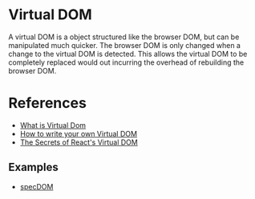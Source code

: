 # Virtual DOM

A virtual DOM is a object structured like the browser DOM, but can be manipulated much quicker. The browser DOM is only changed when a change to the virtual DOM is detected. This allows the virtual DOM to be completely replaced would out incurring the overhead of rebuilding the browser DOM.

# References
* [What is Virtual Dom](https://medium.com/tony-freed-consulting/what-is-virtual-dom-c0ec6d6a925c)
* [How to write your own Virtual DOM](https://medium.com/@deathmood/how-to-write-your-own-virtual-dom-ee74acc13060#.z13ttl8f0)
* [The Secrets of React's Virtual DOM](http://conferences.oreilly.com/fluent/fluent2014/public/schedule/detail/32395)

## Examples
* [specDOM](https://github.com/kshowalter/specdom)
